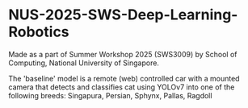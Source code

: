 # NUS-2025-SWS-Deep-Learning-Robotics

Made as a part of Summer Workshop 2025 (SWS3009) by School of Computing, National University of Singapore.

The 'baseline' model is a remote (web) controlled car with a mounted camera that detects and classifies cat using YOLOv7 into one of the following breeds:
Singapura, Persian, Sphynx, Pallas, Ragdoll
